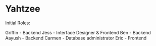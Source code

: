 # Yahtzee


Initial Roles: 

Griffin - Backend
Jess  - Interface Designer & Frontend
Ben - Backend
Aayush - Backend
Carmen - Database administrator 
Eric  - Frontend
